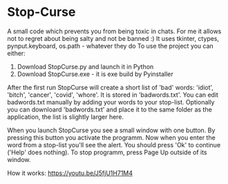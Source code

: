 # Stop-Curse
A small code which prevents you from being toxic in chats. For me it allows not to regret about being salty and not be banned :)
It uses tkinter, ctypes, pynput.keyboard, os.path - whatever they do
To use the project you can either:
1. Download StopCurse.py and launch it in Python
2. Download StopCurse.exe - it is exe build by Pyinstaller

After the first run StopCurse will create a short list of 'bad' words: 'idiot', 'bitch', 'cancer', 'covid', 'whore'. It is stored in 'badwords.txt'. You can edit badwords.txt manually by adding your words to your stop-list. Optionally you can downloard 'badwords.txt' and place it to the same folder as the application, the list is slightly larger here. 

When you launch StopCurse you see a small window with one button. By pressing this button you activate the programm. Now when you enter the word from a stop-list you'll see the alert. You should press 'Ok' to continue ('Help' does nothing). To stop programm, press Page Up outside of its window.


How it works:
https://youtu.be/J5fjU1H71M4
